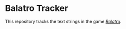 # Balatro Tracker

This repository tracks the text strings in the game [*Balatro*][balatro-website].

<!-- Definitions -->

[balatro-website]: <https://www.playbalatro.com/>
